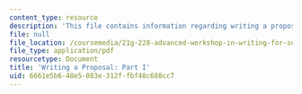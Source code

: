 ```yaml
---
content_type: resource
description: 'This file contains information regarding writing a proposal: Part I.'
file: null
file_location: /coursemedia/21g-228-advanced-workshop-in-writing-for-social-sciences-and-architecture-els-spring-2007/6661e5b648e5083e312ffbf48c688cc7_MIT21G.228S07_proposal.pdf
file_type: application/pdf
resourcetype: Document
title: 'Writing a Proposal: Part I'
uid: 6661e5b6-48e5-083e-312f-fbf48c688cc7
---
```

